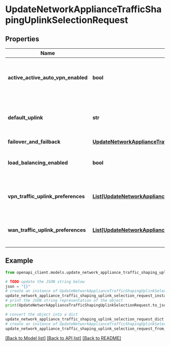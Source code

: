 # UpdateNetworkApplianceTrafficShapingUplinkSelectionRequest


## Properties

Name | Type | Description | Notes
------------ | ------------- | ------------- | -------------
**active_active_auto_vpn_enabled** | **bool** | Toggle for enabling or disabling active-active AutoVPN | [optional] 
**default_uplink** | **str** | The default uplink. Must be one of: &#39;wan1&#39; or &#39;wan2&#39; | [optional] 
**failover_and_failback** | [**UpdateNetworkApplianceTrafficShapingUplinkSelectionRequestFailoverAndFailback**](UpdateNetworkApplianceTrafficShapingUplinkSelectionRequestFailoverAndFailback.md) |  | [optional] 
**load_balancing_enabled** | **bool** | Toggle for enabling or disabling load balancing | [optional] 
**vpn_traffic_uplink_preferences** | [**List[UpdateNetworkApplianceTrafficShapingUplinkSelectionRequestVpnTrafficUplinkPreferencesInner]**](UpdateNetworkApplianceTrafficShapingUplinkSelectionRequestVpnTrafficUplinkPreferencesInner.md) | Array of uplink preference rules for VPN traffic | [optional] 
**wan_traffic_uplink_preferences** | [**List[UpdateNetworkApplianceTrafficShapingUplinkSelectionRequestWanTrafficUplinkPreferencesInner]**](UpdateNetworkApplianceTrafficShapingUplinkSelectionRequestWanTrafficUplinkPreferencesInner.md) | Array of uplink preference rules for WAN traffic | [optional] 

## Example

```python
from openapi_client.models.update_network_appliance_traffic_shaping_uplink_selection_request import UpdateNetworkApplianceTrafficShapingUplinkSelectionRequest

# TODO update the JSON string below
json = "{}"
# create an instance of UpdateNetworkApplianceTrafficShapingUplinkSelectionRequest from a JSON string
update_network_appliance_traffic_shaping_uplink_selection_request_instance = UpdateNetworkApplianceTrafficShapingUplinkSelectionRequest.from_json(json)
# print the JSON string representation of the object
print(UpdateNetworkApplianceTrafficShapingUplinkSelectionRequest.to_json())

# convert the object into a dict
update_network_appliance_traffic_shaping_uplink_selection_request_dict = update_network_appliance_traffic_shaping_uplink_selection_request_instance.to_dict()
# create an instance of UpdateNetworkApplianceTrafficShapingUplinkSelectionRequest from a dict
update_network_appliance_traffic_shaping_uplink_selection_request_from_dict = UpdateNetworkApplianceTrafficShapingUplinkSelectionRequest.from_dict(update_network_appliance_traffic_shaping_uplink_selection_request_dict)
```
[[Back to Model list]](../README.md#documentation-for-models) [[Back to API list]](../README.md#documentation-for-api-endpoints) [[Back to README]](../README.md)


